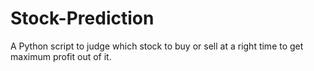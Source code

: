 # Stock-Prediction
A Python script to judge which stock to buy or sell at a right time to get maximum profit out of it.
